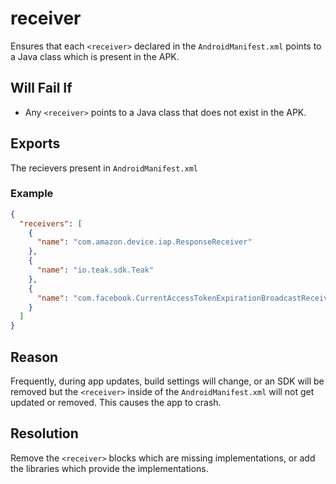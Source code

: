 # receiver
Ensures that each `<receiver>` declared in the `AndroidManifest.xml` points to a Java class which is present in the APK.

## Will Fail If
* Any `<receiver>` points to a Java class that does not exist in the APK.

## Exports
The recievers present in `AndroidManifest.xml`

### Example
```json
{
  "receivers": [
    {
      "name": "com.amazon.device.iap.ResponseReceiver"
    },
    {
      "name": "io.teak.sdk.Teak"
    },
    {
      "name": "com.facebook.CurrentAccessTokenExpirationBroadcastReceiver"
    }
  ]
}
```

## Reason
Frequently, during app updates, build settings will change, or an SDK will be removed but the `<receiver>` inside of the `AndroidManifest.xml` will not get updated or removed. This causes the app to crash.

## Resolution
Remove the `<receiver>` blocks which are missing implementations, or add the libraries which provide the implementations.
